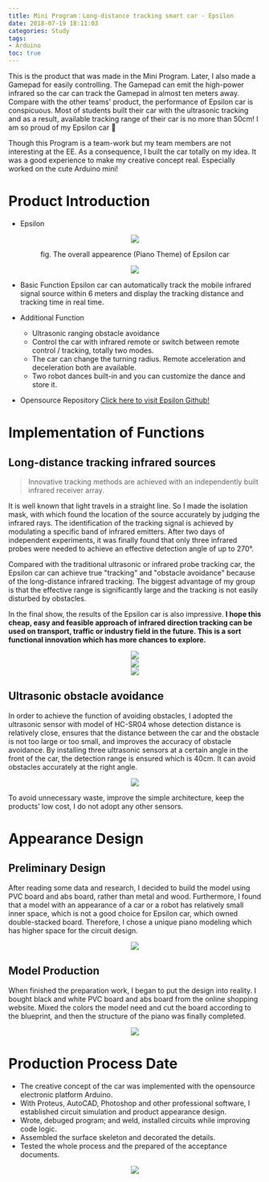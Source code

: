 ```yaml
---
title: Mini Program：Long-distance tracking smart car - Epsilon
date: 2018-07-19 18:11:03
categories: Study
tags:
- Arduino
toc: true
---
```


This is the product that was made in the Mini Program. Later, I also made a Gamepad for easily controlling. The Gamepad can emit the high-power infrared so the car can track the Gamepad in almost ten meters away. Compare with the other teams' product, the performance of Epsilon car is conspicuous. Most of students built their car with the ultrasonic tracking and as a result, available tracking range of their car is no more than 50cm! I am so proud of my Epsilon car 🙌

Though this Program is a team-work but my team members are not interesting at the EE. As a consequence, I built the car totally on my idea. It was a good experience to make my creative concept real. Especially worked on the cute Arduino mini!

<!--more-->

# Product Introduction

* Epsilon

<div align="center"> <img src="https://raw.githubusercontent.com/zolars/typora-user-images/master//img/20191010003404.png"/> <p align="center">fig. The overall appearence (Piano Theme) of Epsilon car</p> </div>

<div align="center"><img src="https://raw.githubusercontent.com/zolars/typora-user-images/master//img/20191010003314.png"/></div>
 
* Basic Function
  Epsilon car can automatically track the mobile infrared signal source within 6 meters and display the tracking distance and tracking time in real time.

* Additional Function
  * Ultrasonic ranging obstacle avoidance
  * Control the car with infrared remote or switch between remote control / tracking, totally two modes.
  * The car can change the turning radius. Remote acceleration and deceleration both are available.
  * Two robot dances built-in and you can customize the dance and store it.

* Opensource Repository
  [Click here to visit Epsilon Github!](https://github.com/zolars/Epsilon)

# Implementation of Functions

## Long-distance tracking infrared sources

> Innovative tracking methods are achieved with an independently built infrared receiver array.

It is well known that light travels in a straight line. So I made the isolation mask, with which found the location of the source accurately by judging the infrared rays. The identification of the tracking signal is achieved by modulating a specific band of infrared emitters. After two days of independent experiments, it was finally found that only three infrared probes were needed to achieve an effective detection angle of up to 270°.

Compared with the traditional ultrasonic or infrared probe tracking car, the Epsilon car can achieve true "tracking" and "obstacle avoidance" because of the long-distance infrared tracking. The biggest advantage of my group is that the effective range is significantly large and the tracking is not easily disturbed by obstacles. 

In the final show, the results of the Epsilon car is also impressive. **I hope this cheap, easy and feasible approach of infrared direction tracking can be used on transport, traffic or industry field in the future. This is a sort functional innovation which has more chances to explore.**

<div align="center"><img src="https://raw.githubusercontent.com/zolars/typora-user-images/master//img/20191010003655.png"/></div>

<div align="center"><img src="https://raw.githubusercontent.com/zolars/typora-user-images/master/Epsilon%20(3).png"/></div>

<div align="center"><img src="https://raw.githubusercontent.com/zolars/typora-user-images/master/Epsilon%20(4).png"/></div>



## Ultrasonic obstacle avoidance

In order to achieve the function of avoiding obstacles, I adopted the ultrasonic sensor with model of HC-SR04 whose detection distance is relatively close, ensures that the distance between the car and the obstacle is not too large or too small, and improves the accuracy of obstacle avoidance. By installing three ultrasonic sensors at a certain angle in the front of the car, the detection range is ensured which is 40cm. It can avoid obstacles accurately at the right angle.

<div align="center"><img src="https://raw.githubusercontent.com/zolars/typora-user-images/master//img/20191010003830.png"/></div>

To avoid unnecessary waste, improve the simple architecture, keep the products’ low cost, I do not adopt any other sensors.

# Appearance Design

## Preliminary Design

After reading some data and research, I decided to build the model using PVC board and abs board, rather than metal and wood. Furthermore, I found that a model with an appearance of a car or a robot has relatively small inner space, which is not a good choice for Epsilon car, which owned double-stacked board. Therefore, I chose a unique piano modeling which has higher space for the circuit design.

<div align="center"><img src="https://raw.githubusercontent.com/zolars/typora-user-images/master//img/20191010004125.png"/></div>

## Model Production

When finished the preparation work, I began to put the design into reality. I bought black and white PVC board and abs board from the online shopping website. Mixed the colors the model need and cut the board according to the blueprint, and then the structure of the piano was finally completed. 

<div align="center"><img src="https://raw.githubusercontent.com/zolars/typora-user-images/master//img/20191010004250.png"/></div>


# Production Process Date

* The creative concept of the car was implemented with the opensource electronic platform Arduino.
* With Proteus, AutoCAD, Photoshop and other professional software, I established circuit simulation and product appearance design.
* Wrote, debuged program; and weld, installed circuits while improving code logic.
* Assembled the surface skeleton and decorated the details.
* Tested the whole process and the prepared of the acceptance documents.

<div align="center"><img src="https://raw.githubusercontent.com/zolars/typora-user-images/master/Epsilon%20(1).png"/></div> 